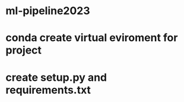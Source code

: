 # ml-pipeline2023
# conda create virtual  eviroment for project
# create setup.py and requirements.txt
